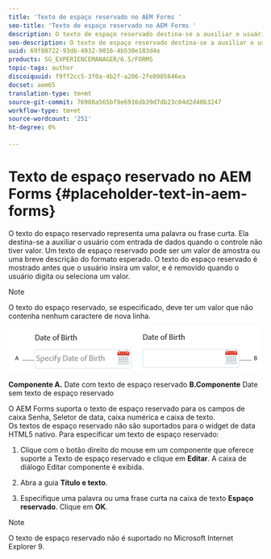 ```yaml
---
title: 'Texto de espaço reservado no AEM Forms '
seo-title: 'Texto de espaço reservado no AEM Forms '
description: O texto de espaço reservado destina-se a auxiliar o usuário com a entrada de dados quando o controle não tem valor. Pode ser um valor de amostra ou uma breve descrição do formato esperado.
seo-description: O texto de espaço reservado destina-se a auxiliar o usuário com a entrada de dados quando o controle não tem valor. Pode ser um valor de amostra ou uma breve descrição do formato esperado.
uuid: 69f80722-93db-4932-9016-4b530e183d4e
products: SG_EXPERIENCEMANAGER/6.5/FORMS
topic-tags: author
discoiquuid: f9ff2cc5-3f0a-4b2f-a206-2fe0985646ea
docset: aem65
translation-type: tm+mt
source-git-commit: 76908a565bf9e6916db39d7db23c04d2d40b3247
workflow-type: tm+mt
source-wordcount: '251'
ht-degree: 0%

---
```



# Texto de espaço reservado no AEM Forms {#placeholder-text-in-aem-forms}

O texto do espaço reservado representa uma palavra ou frase curta. Ela destina-se a auxiliar o usuário com entrada de dados quando o controle não tiver valor. Um texto de espaço reservado pode ser um valor de amostra ou uma breve descrição do formato esperado. O texto do espaço reservado é mostrado antes que o usuário insira um valor, e é removido quando o usuário digita ou seleciona um valor.

>[!NOTE]
>
>O texto do espaço reservado, se especificado, deve ter um valor que não contenha nenhum caractere de nova linha.

![Componente de data com e sem texto de espaço reservado](assets/dat-picker-place-holder-text.png)

**Componente A.** Date com texto de espaço reservado  **B.Componente** Date sem texto de espaço reservado

O AEM Forms suporta o texto de espaço reservado para os campos de caixa Senha, Seletor de data, caixa numérica e caixa de texto.\
Os textos de espaço reservado não são suportados para o widget de data HTML5 nativo. Para especificar um texto de espaço reservado:

1. Clique com o botão direito do mouse em um componente que oferece suporte a Texto de espaço reservado e clique em **Editar**. A caixa de diálogo Editar componente é exibida.

1. Abra a guia **Título e texto**.
1. Especifique uma palavra ou uma frase curta na caixa de texto **Espaço reservado**. Clique em **OK**.

>[!NOTE]
>
>O texto de espaço reservado não é suportado no Microsoft Internet Explorer 9.

